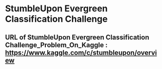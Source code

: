 # StumbleUpon Evergreen Classification Challenge
## URL of StumbleUpon Evergreen Classification Challenge_Problem_On_Kaggle : https://www.kaggle.com/c/stumbleupon/overview
